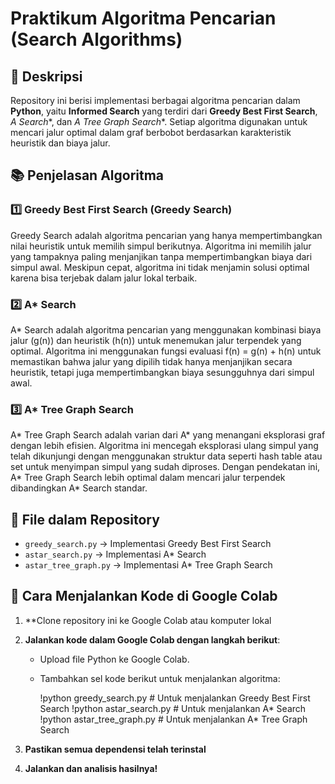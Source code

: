 # Praktikum Algoritma Pencarian (Search Algorithms)

## 📌 Deskripsi
Repository ini berisi implementasi berbagai algoritma pencarian dalam **Python**, yaitu **Informed Search** yang terdiri dari **Greedy Best First Search**, **A* Search**, dan **A* Tree Graph Search**. Setiap algoritma digunakan untuk mencari jalur optimal dalam graf berbobot berdasarkan karakteristik heuristik dan biaya jalur.

## 📚 Penjelasan Algoritma

### 1️⃣ Greedy Best First Search (Greedy Search)
Greedy Search adalah algoritma pencarian yang hanya mempertimbangkan nilai heuristik untuk memilih simpul berikutnya. Algoritma ini memilih jalur yang tampaknya paling menjanjikan tanpa mempertimbangkan biaya dari simpul awal. Meskipun cepat, algoritma ini tidak menjamin solusi optimal karena bisa terjebak dalam jalur lokal terbaik.

### 2️⃣ A* Search 
A* Search adalah algoritma pencarian yang menggunakan kombinasi biaya jalur (g(n)) dan heuristik (h(n)) untuk menemukan jalur terpendek yang optimal. Algoritma ini menggunakan fungsi evaluasi f(n) = g(n) + h(n) untuk memastikan bahwa jalur yang dipilih tidak hanya menjanjikan secara heuristik, tetapi juga mempertimbangkan biaya sesungguhnya dari simpul awal.

### 3️⃣ A* Tree Graph Search
A* Tree Graph Search adalah varian dari A* yang menangani eksplorasi graf dengan lebih efisien. Algoritma ini mencegah eksplorasi ulang simpul yang telah dikunjungi dengan menggunakan struktur data seperti hash table atau set untuk menyimpan simpul yang sudah diproses. Dengan pendekatan ini, A* Tree Graph Search lebih optimal dalam mencari jalur terpendek dibandingkan A* Search standar.

## 📂 File dalam Repository
- `greedy_search.py` → Implementasi Greedy Best First Search
- `astar_search.py` → Implementasi A* Search
- `astar_tree_graph.py` → Implementasi A* Tree Graph Search

## 🚀 Cara Menjalankan Kode di Google Colab
1. **Clone repository ini ke Google Colab atau komputer lokal
2. **Jalankan kode dalam Google Colab dengan langkah berikut**:
   - Upload file Python ke Google Colab.
   - Tambahkan sel kode berikut untuk menjalankan algoritma:
     
     !python greedy_search.py  # Untuk menjalankan Greedy Best First Search
     !python astar_search.py   # Untuk menjalankan A* Search
     !python astar_tree_graph.py  # Untuk menjalankan A* Tree Graph Search
  
3. **Pastikan semua dependensi telah terinstal**
4. **Jalankan dan analisis hasilnya!**

